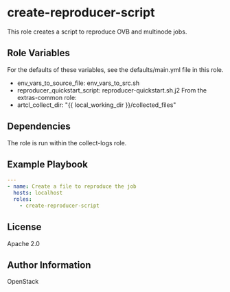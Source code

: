 create-reproducer-script
========================

This role creates a script to reproduce OVB and multinode jobs.

Role Variables
--------------

For the defaults of these variables, see the defaults/main.yml file in this role.

* env_vars_to_source_file: env_vars_to_src.sh
* reproducer_quickstart_script: reproducer-quickstart.sh.j2
From the extras-common role:
* artcl_collect_dir: "{{ local_working_dir }}/collected_files"

Dependencies
------------

The role is run within the collect-logs role.

Example Playbook
----------------

```yaml
---
- name: Create a file to reproduce the job
  hosts: localhost
  roles:
    - create-reproducer-script
```

License
-------

Apache 2.0

Author Information
------------------

OpenStack
